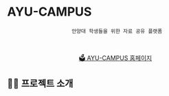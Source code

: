 # AYU-CAMPUS

<div align='center'>

```
 안양대 학생들을 위한 자료 공유 플랫폼
```

  <br>
  
[🗳️ AYU-CAMPUS 홈페이지](https://ayucampus.pages.dev/)
  
</div>

## 🧑‍💻 프로젝트 소개
